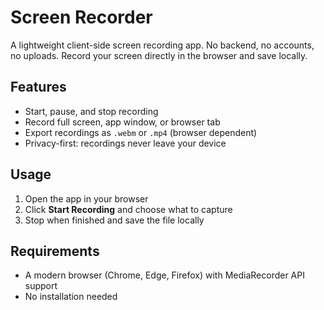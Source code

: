 # Screen Recorder

A lightweight client-side screen recording app. No backend, no accounts, no uploads. Record your screen directly in the browser and save locally.  

## Features  
- Start, pause, and stop recording  
- Record full screen, app window, or browser tab  
- Export recordings as `.webm` or `.mp4` (browser dependent)  
- Privacy-first: recordings never leave your device  

## Usage  
1. Open the app in your browser  
2. Click **Start Recording** and choose what to capture  
3. Stop when finished and save the file locally  

## Requirements  
- A modern browser (Chrome, Edge, Firefox) with MediaRecorder API support  
- No installation needed  
